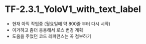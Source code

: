 # TF-2.3.1_YoloV1_with_text_label
* 현재 아직 작업중 (월요일에 약 800줄 부터 다시 시작)
* 이거하고 좀더 응용해서 로스 변경 계획
* 도움을 주었던 코드 레퍼런스는 꼭 첨부하기
